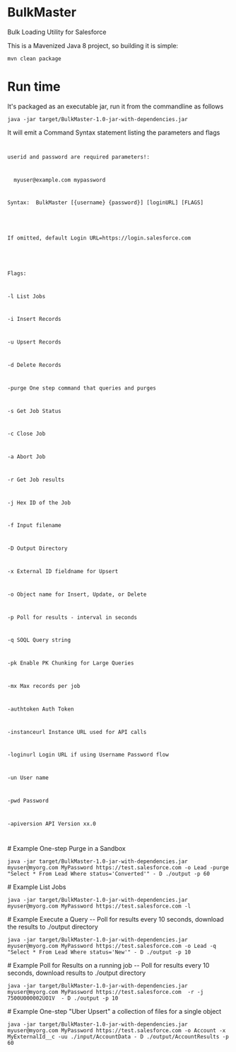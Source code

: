 # BulkMaster
Bulk Loading Utility for Salesforce
<p>This is a Mavenized Java 8 project, so building it is simple:</p>
<p><code>mvn clean package</code></p>

# Run time
It's packaged as an executable jar, run it from the commandline as follows
<p><code>java -jar target/BulkMaster-1.0-jar-with-dependencies.jar</code></p>

<p>It will emit a Command Syntax statement listing the parameters and flags</p>
<code>
<p>userid and password are required parameters!:</p>
<p>  myuser@example.com mypassword</p>
<p>Syntax:  BulkMaster [{username} {password}] [loginURL] [FLAGS]</p>
<br/>
<p>If omitted, default Login URL=https://login.salesforce.com</p>
<br/>
<p>Flags:</p>
<p>-l List Jobs</p>
<p>-i Insert Records</p>
<p>-u Upsert Records</p>
<p>-d Delete Records</p>
<p>-purge One step command that queries and purges</p>
<p>-s Get Job Status</p>
<p>-c Close Job</p>
<p>-a Abort Job</p>
<p>-r Get Job results</p>
<p>-j Hex ID of the Job</p>
<p>-f Input filename</p>
<p>-D Output Directory</p>
<p>-x External ID fieldname for Upsert</p>
<p>-o Object name for Insert, Update, or Delete</p>
<p>-p Poll for results - interval in seconds</p>
<p>-q SOQL Query string</p>
<p>-pk Enable PK Chunking for Large Queries</p>
<p>-mx Max records per job</p>
<p>-authtoken Auth Token</p>
<p>-instanceurl Instance URL used for API calls</p>
<p>-loginurl Login URL if using Username Password flow</p>
<p>-un User name</p>
<p>-pwd Password<p>
<p>-apiversion API Version xx.0</p>

</code>
# Example One-step Purge in a Sandbox
<p><code>java -jar target/BulkMaster-1.0-jar-with-dependencies.jar myuser@myorg.com MyPassword https://test.salesforce.com -o Lead -purge "Select * From Lead Where status='Converted'" - D ./output -p 60</code></p>
# Example List Jobs
<p><code>java -jar target/BulkMaster-1.0-jar-with-dependencies.jar myuser@myorg.com MyPassword https://test.salesforce.com -l</code></p>
# Example Execute a Query -- Poll for results every 10 seconds, download the results to ./output directory
<p><code>java -jar target/BulkMaster-1.0-jar-with-dependencies.jar myuser@myorg.com MyPassword https://test.salesforce.com -o Lead -q "Select * From Lead Where status='New'" - D ./output -p 10</code></p>
# Example Poll for Results on a running job -- Poll for results every 10 seconds, download results to ./output directory
<p><code>java -jar target/BulkMaster-1.0-jar-with-dependencies.jar myuser@myorg.com MyPassword https://test.salesforce.com  -r -j 7500U000002UO1V  - D ./output -p 10</code></p>
# Example One-step "Uber Upsert" a collection of files for a single object
<p><code>java -jar target/BulkMaster-1.0-jar-with-dependencies.jar myuser@myorg.com MyPassword https://test.salesforce.com -o Account -x MyExternalId__c -uu ./input/AccountData - D ./output/AccountResults -p 60</code></p>

